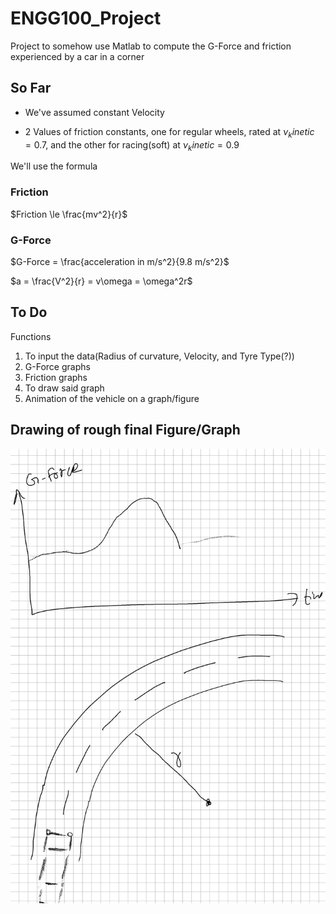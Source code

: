 # ENGG100_Project
Project to somehow use Matlab to compute the G-Force and friction experienced by a car in a corner

## So Far
- We've assumed constant Velocity

- 2 Values of friction constants, one for regular wheels, rated at $\nu_kinetic=0.7$, and the other for racing(soft) at $\nu_kinetic=0.9$

We'll use the formula
### Friction
$Friction \le \frac{mv^2}{r}$

### G-Force
$G-Force = \frac{acceleration in m/s^2}{9.8 m/s^2}$

$a = \frac{V^2}{r} = v\omega = \omega^2r$

## To Do
 Functions
 1) To input the data(Radius of curvature, Velocity, and Tyre Type(?))
 2) G-Force graphs
 3) Friction graphs
 4) To draw said graph
 5) Animation of the vehicle on a graph/figure

## Drawing of rough final Figure/Graph
![Rough Representation of the end result/Figure](/Pic.jpg )